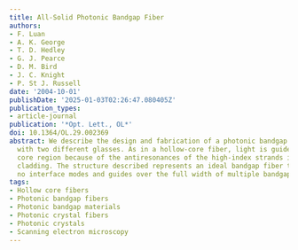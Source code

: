 ```yaml
---
title: All-Solid Photonic Bandgap Fiber
authors:
- F. Luan
- A. K. George
- T. D. Hedley
- G. J. Pearce
- D. M. Bird
- J. C. Knight
- P. St J. Russell
date: '2004-10-01'
publishDate: '2025-01-03T02:26:47.080405Z'
publication_types:
- article-journal
publication: '*Opt. Lett., OL*'
doi: 10.1364/OL.29.002369
abstract: We describe the design and fabrication of a photonic bandgap fiber formed
  with two different glasses. As in a hollow-core fiber, light is guided in a low-index
  core region because of the antiresonances of the high-index strands in the fiber
  cladding. The structure described represents an ideal bandgap fiber that exhibits
  no interface modes and guides over the full width of multiple bandgaps.
tags:
- Hollow core fibers
- Photonic bandgap fibers
- Photonic bandgap materials
- Photonic crystal fibers
- Photonic crystals
- Scanning electron microscopy
---
```

